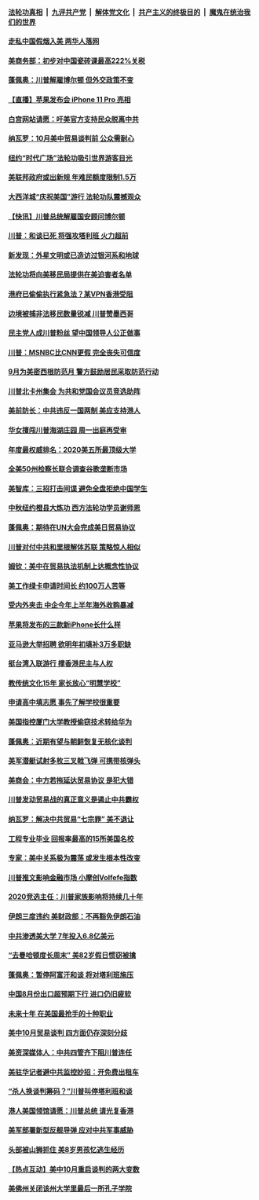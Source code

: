 ####  [法轮功真相](../../../../basic/blob/master/README.md?t=09102300) &nbsp;|&nbsp; [九评共产党](../../../../9ping.md/blob/master/README.md?t=09102300) &nbsp;|&nbsp; [解体党文化](../../../../jtdwh.md/blob/master/README.md?t=09102300)  &nbsp;|&nbsp; [共产主义的终极目的](../../../../gczydzjmd.md/blob/master/README.md?t=09102300) &nbsp;|&nbsp; [魔鬼在统治我们的世界](../../../../mgztzwmdsj.md/blob/master/README.md?t=09102300) 

#### [走私中国假烟入美 两华人落网](../pages/nsc412/n11510936.md?t=09102300) 

#### [美商务部：初步对中国瓷砖课最高222%关税](../pages/nsc412/n11512263.md?t=09102300) 

#### [蓬佩奥：川普解雇博尔顿 但外交政策不变](../pages/nsc412/n11512575.md?t=09102300) 

#### [【直播】苹果发布会 iPhone 11 Pro 亮相](../pages/nsc412/n11512513.md?t=09102300) 

#### [白宫网站请愿：吁美官方支持民众脱离中共](../pages/nsc412/n11512429.md?t=09102300) 

#### [纳瓦罗：10月美中贸易谈判前 公众需耐心](../pages/nsc412/n11512246.md?t=09102300) 

#### [纽约“时代广场”法轮功吸引世界游客目光](../pages/nsc412/n11511214.md?t=09102300) 

#### [美联邦政府或出新规 年难民额度限制1.5万](../pages/nsc412/n11511001.md?t=09102300) 

#### [大西洋城“庆祝美国”游行 法轮功队震撼观众](../pages/nsc412/n11511205.md?t=09102300) 

#### [【快讯】川普总统解雇国安顾问博尔顿](../pages/nsc412/n11512402.md?t=09102300) 

#### [川普：和谈已死 将强攻塔利班 火力超前](../pages/nsc412/n11512070.md?t=09102300) 

#### [新发现：外星文明或已造访过银河系和地球](../pages/nsc412/n11511900.md?t=09102300) 

#### [法轮功将向美移民局提供在美迫害者名单](../pages/nsc412/n11511790.md?t=09102300) 

#### [港府已偷偷执行紧急法？某VPN香港受阻](../pages/nsc412/n11511885.md?t=09102300) 

#### [边境被捕非法移民数量锐减 川普赞墨西哥](../pages/nsc412/n11511653.md?t=09102300) 

#### [民主党人成川普粉丝 望中国领导人公正做事](../pages/nsc412/n11511086.md?t=09102300) 

#### [川普：MSNBC比CNN更假 完全丧失可信度](../pages/nsc412/n11511031.md?t=09102300) 

#### [9月为美密西根防范月 警方鼓励居民采取防范行动](../pages/nsc412/n11510829.md?t=09102300) 

#### [川普北卡州集会 为共和党国会议员竞选助阵](../pages/nsc412/n11510621.md?t=09102300) 

#### [美前防长：中共违反一国两制 美应支持港人](../pages/nsc412/n11510655.md?t=09102300) 

#### [华女擅闯川普海湖庄园 周一出庭再受审](../pages/nsc412/n11510547.md?t=09102300) 

#### [年度最权威排名：2020美五所最顶级大学](../pages/nsc412/n11510030.md?t=09102300) 

#### [全美50州检察长联合调查谷歌垄断市场](../pages/nsc412/n11510104.md?t=09102300) 

#### [美智库：三招打击间谍 避免全盘拒绝中国学生](../pages/nsc412/n11510294.md?t=09102300) 

#### [中秋纽约橙县大炼功  西方法轮功学员谢师恩](../pages/nsc412/n11508490.md?t=09102300) 

#### [蓬佩奥：期待在UN大会完成美日贸易协议](../pages/nsc412/n11510336.md?t=09102300) 

#### [川普对付中共和里根解体苏联 策略惊人相似](../pages/nsc412/n11510129.md?t=09102300) 

#### [姆钦：美中在贸易执法机制上达概念性协议](../pages/nsc412/n11510040.md?t=09102300) 

#### [美工作绿卡申请时间长 约100万人苦等](../pages/nsc412/n11509846.md?t=09102300) 

#### [受内外夹击 中企今年上半年海外收购暴减](../pages/nsc412/n11509523.md?t=09102300) 

#### [苹果将发布的三款新iPhone长什么样](../pages/nsc412/n11509537.md?t=09102300) 

#### [亚马逊大举招聘 欲明年初填补3万多职缺](../pages/nsc412/n11509731.md?t=09102300) 

#### [挺台湾入联游行 撑香港民主与人权](../pages/nsc412/n11508478.md?t=09102300) 

#### [教传统文化15年  家长放心“明慧学校”](../pages/nsc412/n11508523.md?t=09102300) 

#### [申请高中填志愿 事先了解学校很重要](../pages/nsc412/n11508567.md?t=09102300) 

#### [美国指控厦门大学教授偷窃技术转给华为](../pages/nsc412/n11509279.md?t=09102300) 

#### [蓬佩奥：近期有望与朝鲜恢复无核化谈判](../pages/nsc412/n11509179.md?t=09102300) 

#### [美军潜艇试射多枚三叉戟飞弹 可携带核弹头](../pages/nsc412/n11509024.md?t=09102300) 

#### [美商会：中方若拖延达贸易协议 是犯大错](../pages/nsc412/n11508291.md?t=09102300) 

#### [川普发动贸易战的真正意义是遏止中共霸权](../pages/nsc412/n11508061.md?t=09102300) 

#### [纳瓦罗：解决中共贸易“七宗罪” 美不退让](../pages/nsc412/n11508062.md?t=09102300) 

#### [工程专业毕业 回报率最高的15所美国名校](../pages/nsc412/n11506524.md?t=09102300) 

#### [专家：美中关系极为震荡 或发生根本性改变](../pages/nsc412/n11507869.md?t=09102300) 

#### [川普推文影响金融市场 小摩创Volfefe指数](../pages/nsc412/n11507842.md?t=09102300) 

#### [2020竞选主任：川普家族影响将持续几十年](../pages/nsc412/n11507867.md?t=09102300) 

#### [伊朗三度违约 美财政部：不再豁免伊朗石油](../pages/nsc412/n11507692.md?t=09102300) 

#### [中共渗透美大学 7年投入6.8亿美元](../pages/nsc412/n11507759.md?t=09102300) 

#### [“去曼哈顿度长周末” 美82岁假日惯窃被擒](../pages/nsc412/n11507742.md?t=09102300) 

#### [蓬佩奥：暂停阿富汗和谈 将对塔利班施压](../pages/nsc412/n11507518.md?t=09102300) 

#### [中国8月份出口超预期下行 进口仍旧疲软](../pages/nsc412/n11507613.md?t=09102300) 

#### [未来十年 在美国最抢手的十种职业](../pages/nsc412/n11507576.md?t=09102300) 

#### [美中10月贸易谈判 四方面仍存深刻分歧](../pages/nsc412/n11507567.md?t=09102300) 

#### [美资深媒体人：中共四管齐下阻川普连任](../pages/nsc412/n11507361.md?t=09102300) 

#### [美驻华记者避中共监控妙招：开免费出租车](../pages/nsc412/n11502799.md?t=09102300) 

#### [“杀人换谈判筹码？”川普叫停塔利班和谈](../pages/nsc412/n11506928.md?t=09102300) 

#### [港人美国领馆请愿：川普总统 请光复香港](../pages/nsc412/n11507205.md?t=09102300) 

#### [美军部署新型反舰导弹 应对中共军事威胁](../pages/nsc412/n11506673.md?t=09102300) 

#### [头部被山狮抓住 美8岁男孩忆逃生经历](../pages/nsc412/n11506375.md?t=09102300) 

#### [【热点互动】美中10月重启谈判的两大变数](../pages/nsc412/n11506437.md?t=09102300) 

#### [美佛州关闭该州大学里最后一所孔子学院](../pages/nsc412/n11506106.md?t=09102300) 

